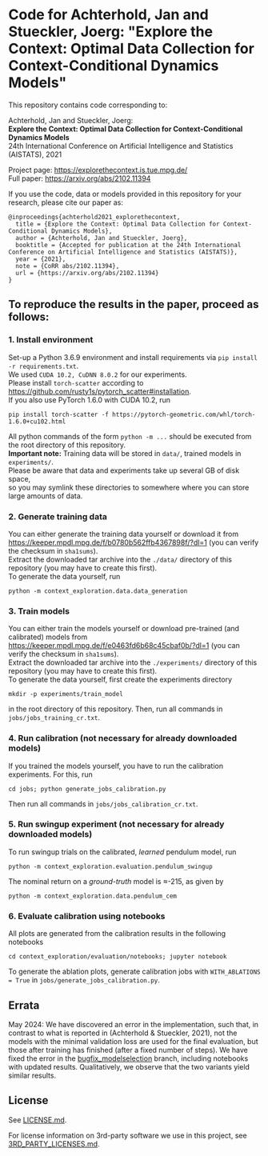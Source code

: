 # Code for Achterhold, Jan and Stueckler, Joerg: "Explore the Context: Optimal Data Collection for Context-Conditional Dynamics Models"
This repository contains code corresponding to:

Achterhold, Jan and Stueckler, Joerg: \
**Explore the Context: Optimal Data Collection for Context-Conditional Dynamics Models**\
24th International Conference on
Artificial Intelligence and Statistics (AISTATS), 2021

Project page: https://explorethecontext.is.tue.mpg.de/ \
Full paper: https://arxiv.org/abs/2102.11394

If you use the code, data or models provided in this repository for your research, please cite our paper as:
```
@inproceedings{achterhold2021_explorethecontext,
  title = {Explore the Context: Optimal Data Collection for Context-Conditional Dynamics Models},
  author = {Achterhold, Jan and Stueckler, Joerg},
  booktitle = {Accepted for publication at the 24th International Conference on Artificial Intelligence and Statistics (AISTATS)},
  year = {2021},
  note = {CoRR abs/2102.11394},
  url = {https://arxiv.org/abs/2102.11394}
}
```

## To reproduce the results in the paper, proceed as follows:

### 1. Install environment
Set-up a Python 3.6.9 environment and install requirements via `pip install -r requirements.txt`.  
We used `CUDA 10.2, CuDNN 8.0.2` for our experiments.  
Please install `torch-scatter` according to https://github.com/rusty1s/pytorch_scatter#installation.  
If you also use PyTorch 1.6.0 with CUDA 10.2, run
```
pip install torch-scatter -f https://pytorch-geometric.com/whl/torch-1.6.0+cu102.html
```

All python commands of the form `python -m ...` should be executed from the root directory of this repository.  
**Important note:** Training data will be stored in `data/`, trained models in `experiments/`.  
Please be aware that data and experiments take up several GB of disk space,  
so you may symlink these directories to somewhere
where you can store large amounts of data.

### 2. Generate training data
You can either generate the training data yourself or download it from \
https://keeper.mpdl.mpg.de/f/b0780b562ffb4367898f/?dl=1 (you can verify the checksum in `sha1sums`). \
Extract the downloaded tar archive into the `./data/` directory of this repository (you may have to create this first). \
To generate the data yourself, run
```
python -m context_exploration.data.data_generation
```


### 3. Train models
You can either train the models yourself or download pre-trained (and calibrated) models from \
https://keeper.mpdl.mpg.de/f/e0463fd6b68c45cbaf0b/?dl=1 (you can verify the checksum in `sha1sums`). \
Extract the downloaded tar archive into the `./experiments/` directory of this repository (you may have to create this first). \
To generate the data yourself, first create the experiments directory 
```
mkdir -p experiments/train_model
```
in the root directory of this repository.
Then, run all commands in `jobs/jobs_training_cr.txt`.

### 4. Run calibration (not necessary for already downloaded models)
If you trained the models yourself, you have to run the calibration experiments.
For this, run
```
cd jobs; python generate_jobs_calibration.py
```
Then run all commands in `jobs/jobs_calibration_cr.txt`.

### 5. Run swingup experiment (not necessary for already downloaded models)
To run swingup trials on the calibrated, _learned_ pendulum model, run
```
python -m context_exploration.evaluation.pendulum_swingup
```
The nominal return on a _ground-truth_ model is ≈-215, as given by
```
python -m context_exploration.data.pendulum_cem
```

### 6. Evaluate calibration using notebooks
All plots are generated from the calibration results in the following notebooks
```
cd context_exploration/evaluation/notebooks; jupyter notebook
```
To generate the ablation plots, generate calibration jobs with
` WITH_ABLATIONS = True ` in `jobs/generate_jobs_calibration.py`.


## Errata
May 2024: We have discovered an error in the implementation, such that, in contrast to what is reported in (Achterhold & Stueckler, 2021), not the models with the minimal validation loss are used for the final evaluation, but those after training has finished (after a fixed number of steps). We have fixed the error in the [bugfix_modelselection](https://github.com/EmbodiedVision/explorethecontext/tree/bugfix_modelselection) branch, including notebooks with updated results. Qualitatively, we observe that the two variants yield similar results.


## License

See [LICENSE.md](LICENSE.md).

For license information on 3rd-party software we use in this project, see [3RD_PARTY_LICENSES.md](3RD_PARTY_LICENSES.md).
